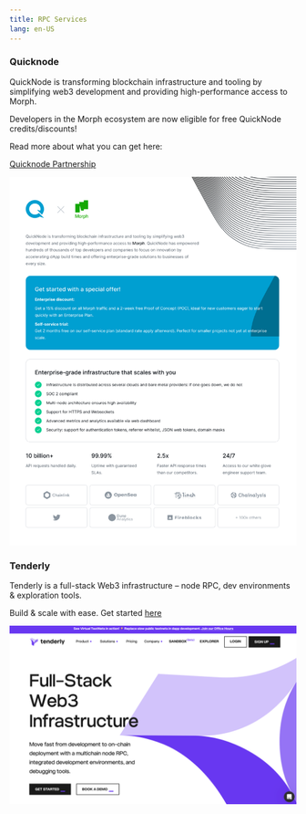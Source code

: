 ```yaml
---
title: RPC Services
lang: en-US
---
```


### Quicknode

QuickNode is transforming blockchain infrastructure and tooling by simplifying web3 development and providing high-performance access to Morph. 

Developers in the Morph ecosystem are now eligible for free QuickNode credits/discounts!

Read more about what you can get here:

[Quicknode Partnership](https://quicknode.notion.site/QuickNode-Benefits-for-Morph-Developers-4baf42f78dd64f389a2405e61350a0a6)

![QuickNode](../../../../assets/docs/dev/resources/quicknode.png)

### Tenderly


Tenderly is a full-stack Web3 infrastructure – node RPC, dev environments & exploration tools. 

Build & scale with ease. Get started [here](https://blog.tenderly.co/building-dapps-on-morph-with-tenderly/)

![tenderly](../../../../assets/docs/dev/resources/tenderly.png)